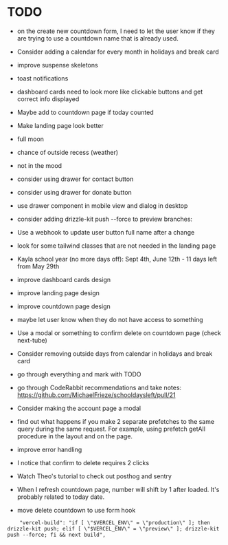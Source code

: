 # TODO

- on the create new countdown form, I need to let the user know if they are trying to use a countdown name that is already used.
- Consider adding a calendar for every month in holidays and break card
- improve suspense skeletons
- toast notifications
- dashboard cards need to look more like clickable buttons and get correct info displayed
- Maybe add to countdown page if today counted
- Make landing page look better

- full moon
- chance of outside recess (weather)
- not in the mood
- consider using drawer for contact button
- consider using drawer for donate button
- use drawer component in mobile view and dialog in desktop
- consider adding drizzle-kit push --force to preview branches:
- Use a webhook to update user button full name after a change
- look for some tailwind classes that are not needed in the landing page
- Kayla school year (no more days off): Sept 4th, June 12th - 11 days left from May 29th
- improve dashboard cards design
- improve landing page design
- improve countdown page design
- maybe let user know when they do not have access to something
- Use a modal or something to confirm delete on countdown page (check next-tube)
- Consider removing outside days from calendar in holidays and break card
- go through everything and mark with TODO
- go through CodeRabbit recommendations and take notes: https://github.com/MichaelFrieze/schooldaysleft/pull/21
- Consider making the account page a modal
- find out what happens if you make 2 separate prefetches to the same query during the same request. For example, using prefetch getAll procedure in the layout and on the page.
- improve error handling
- I notice that confirm to delete requires 2 clicks
- Watch Theo's tutorial to check out posthog and sentry
- When I refresh countdown page, number will shift by 1 after loaded. It's probably related to today date.
- move delete countdown to use form hook

```
    "vercel-build": "if [ \"$VERCEL_ENV\" = \"production\" ]; then drizzle-kit push; elif [ \"$VERCEL_ENV\" = \"preview\" ]; drizzle-kit push --force; fi && next build",
```
